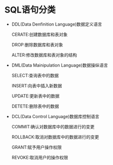 # SQL语句分类



* DDL(Data Denfinition Language)数据定义语言

  CERATE:创建数据库和表对象

  DROP:删除数据库和表对象

  ALTER:修改数据库和表对象的结构

* DML(Data Mainipulation Language)数据操纵语言

  SELECT:查询表中的数据

  INSERT:向表中插入新数据

  UPDATE:更新表中的数据

  DETETE:删除表中的数据

* DCL(Data Control Language)数据库控制语言

  COMMIT:确认对数据库中的数据进行的变更

  ROLLBACK:取消对数据库中的数据进行的变更

  GRANT:赋予用户操作权限

  REVOKE:取消用户的操作权限